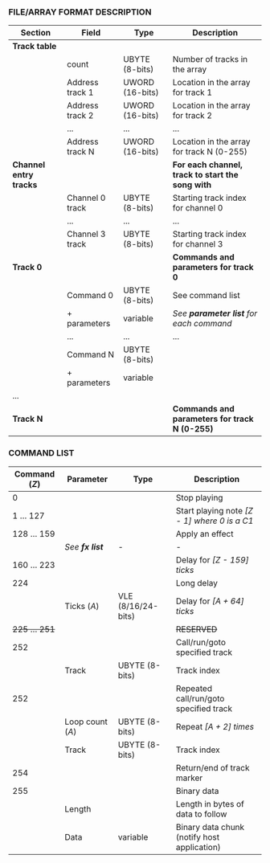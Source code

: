 ### FILE/ARRAY FORMAT DESCRIPTION

| **Section** | **Field** | **Type** | **Description** |
| --- | --- | --- | --- |
| **Track table** |  |  |  | **Number of tracks and the address of each track** |
|  | count | UBYTE (8-bits) | Number of tracks in the array |
|  | Address track 1 | UWORD (16-bits) | Location in the array for track 1 |
|  | Address track 2 | UWORD (16-bits) | Location in the array for track 2 |
|  | ... | ... | ... | ... | ... | ... |
|  | Address track N | UWORD (16-bits) | Location in the array for track N (0-255) |
| **Channel entry tracks** |  |  | **For each channel, track to start the song with** |
|  | Channel 0 track | UBYTE (8-bits) | Starting track index for channel 0 |
|  | ... | ... | ... |
|  | Channel 3 track | UBYTE (8-bits) | Starting track index for channel 3 |
| **Track 0** | | | **Commands and parameters for track 0** |
|  | Command 0 | UBYTE (8-bits) | See command list |
|  | + parameters | variable | *See __parameter list__ for each command* |
|  | ... | ... | ... | ... |
|  | Command N | UBYTE (8-bits) | |
|  | + parameters | variable | |
| ... | | | | ... |
| **Track N** | | | **Commands and parameters for track N (0-255)** |


### COMMAND LIST

| **Command (_Z_)** | **Parameter**      | **Type**           | **Description** |
| ---                     | ---                | ---                | --- |
|                 0 |                    |                    | Stop playing |
|           1 … 127 |                    |                    | Start playing note *[Z - 1] where 0 is a C1* |
|         128 … 159 |                    |                    | Apply an effect |
|                   | *See __fx list__*  | -                  | - |
|         160 … 223 |                    |                    | Delay for *[Z - 159] ticks* |
|               224 |                    |                    | Long delay |
|                   | Ticks (*A*)        | VLE (8/16/24-bits) | Delay for *[A + 64] ticks* |
|     ~~225 … 251~~ |                    |                    | ~~RESERVED~~ |
|               252 |                    |                    | Call/run/goto specified track |
|                   | Track              | UBYTE (8-bits)     | Track index |
|               252 |                    |                    | Repeated call/run/goto specified track |
|                   | Loop count (*A*)   | UBYTE (8-bits)     | Repeat *[A + 2] times* |
|                   | Track              | UBYTE (8-bits)     | Track index |
|               254 |                    |                    | Return/end of track marker |
|               255 |                    |                    | Binary data |
|                   | Length             |                    | Length in bytes of data to follow |
|                   | Data               | variable           | Binary data chunk (notify host application) |
